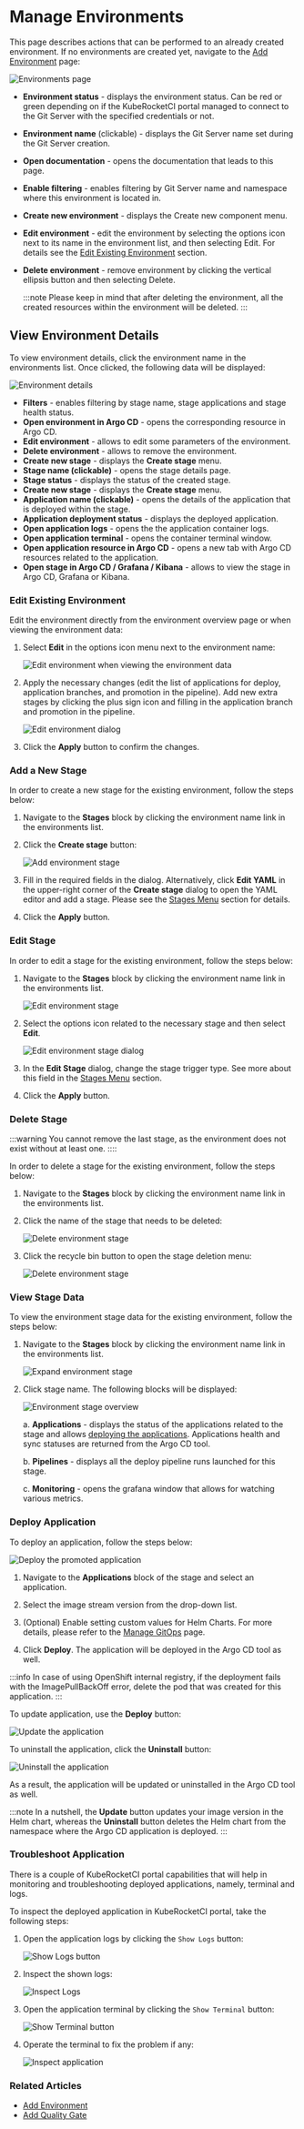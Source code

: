 # Manage Environments

This page describes actions that can be performed to an already created environment. If no environments are created yet, navigate to the [Add Environment](add-cd-pipeline.md) page:

  ![Environments page](../assets/user-guide/edp-portal-cd-pipeline-page.png "Environments page")

* **Environment status** - displays the environment status. Can be red or green depending on if the KubeRocketCI portal managed to connect to the Git Server with the specified credentials or not.
* **Environment name** (clickable) - displays the Git Server name set during the Git Server creation.
* **Open documentation** - opens the documentation that leads to this page.
* **Enable filtering** - enables filtering by Git Server name and namespace where this environment is located in.
* **Create new environment** - displays the Create new component menu.
* **Edit environment** - edit the environment by selecting the options icon next to its name in the environment list, and then selecting Edit. For details see the [Edit Existing Environment](#edit-existing-environment) section.
* **Delete environment** - remove environment by clicking the vertical ellipsis button and then selecting Delete.

  :::note
    Please keep in mind that after deleting the environment, all the created resources within the environment will be deleted.
  :::

## View Environment Details

To view environment details, click the environment name in the environments list. Once clicked, the following data will be displayed:

  ![Environment details](../assets/user-guide/edp-portal-cd-pipeline-overview.png "Environment details")

* **Filters** - enables filtering by stage name, stage applications and stage health status.
* **Open environment in Argo CD** - opens the corresponding resource in Argo CD.
* **Edit environment** - allows to edit some parameters of the environment.
* **Delete environment** - allows to remove the environment.
* **Create new stage** - displays the **Create stage** menu.
* **Stage name (clickable)** - opens the stage details page.
* **Stage status** - displays the status of the created stage.
* **Create new stage** - displays the **Create stage** menu.
* **Application name (clickable)** - opens the details of the application that is deployed within the stage.
* **Application deployment status** - displays the deployed application.
* **Open application logs** - opens the the application container logs.
* **Open application terminal** - opens the container terminal window.
* **Open application resource in Argo CD** - opens a new tab with Argo CD resources related to the application.
* **Open stage in Argo CD / Grafana / Kibana** - allows to view the stage in Argo CD, Grafana or Kibana.

### Edit Existing Environment<a name="edit-existing-environment"></a>

Edit the environment directly from the environment overview page or when viewing the environment data:

1. Select **Edit** in the options icon menu next to the environment name:

    ![Edit environment when viewing the environment data](../assets/user-guide/edp-portal-edit-cd-pipeline-1.png "Edit environment when viewing the environment data")

2. Apply the necessary changes (edit the list of applications for deploy, application branches, and promotion in the pipeline). Add new extra stages by clicking the plus sign icon and filling in the application branch and promotion in the pipeline.

    ![Edit environment dialog](../assets/user-guide/edp-portal-edit-cd-pipeline-page.png "Edit environment dialog")

3. Click the **Apply** button to confirm the changes.

### Add a New Stage

In order to create a new stage for the existing environment, follow the steps below:

1. Navigate to the **Stages** block by clicking the environment name link in the environments list.

2. Click the **Create stage** button:

    ![Add environment stage](../assets/user-guide/edp-portal-add-cd-pipeline-stage.png "Add environment stage")

3. Fill in the required fields in the dialog. Alternatively, click **Edit YAML** in the upper-right corner of the **Create stage** dialog to open the YAML editor and add a stage. Please see the [Stages Menu](../user-guide/add-cd-pipeline.md#the-stages-menu) section for details.

4. Click the **Apply** button.

### Edit Stage

In order to edit a stage for the existing environment, follow the steps below:

1. Navigate to the **Stages** block by clicking the environment name link in the environments list.

    ![Edit environment stage](../assets/user-guide/edp-portal-edit-cd-pipeline-stage.png "Edit environment stage")

2. Select the options icon related to the necessary stage and then select **Edit**.

    ![Edit environment stage dialog](../assets/user-guide/edp-portal-edit-cd-pipeline-stage-dialog.png "Edit environment stage dialog")

3. In the **Edit Stage** dialog, change the stage trigger type. See more about this field in the [Stages Menu](#the-stages-menu) section.

4. Click the **Apply** button.

### Delete Stage

:::warning
  You cannot remove the last stage, as the environment does not exist without at least one.
::::

In order to delete a stage for the existing environment, follow the steps below:

1. Navigate to the **Stages** block by clicking the environment name link in the environments list.

2. Click the name of the stage that needs to be deleted:

    ![Delete environment stage](../assets/user-guide/enter_stage.png "Delete environment stage")

3. Click the recycle bin button to open the stage deletion menu:

    ![Delete environment stage](../assets/user-guide/edp-portal-delete-cd-pipeline-stage.png "Delete environment stage")

### View Stage Data

To view the environment stage data for the existing environment, follow the steps below:

1. Navigate to the **Stages** block by clicking the environment name link in the environments list.

    ![Expand environment stage](../assets/user-guide/edp-portal-expand-stage.png "Expand environment stage")

2. Click stage name. The following blocks will be displayed:

    ![Environment stage overview](../assets/user-guide/edp-portal-stage-overview.png "Environment stage overview")

    a. **Applications** - displays the status of the applications related to the stage and allows [deploying the applications](#deploy-application). Applications health and sync statuses are returned from the Argo CD tool.

    b. **Pipelines** - displays all the deploy pipeline runs launched for this stage.

    c. **Monitoring** - opens the grafana window that allows for watching various metrics.

### Deploy Application

To deploy an application, follow the steps below:

![Deploy the promoted application](../assets/user-guide/edp-portal-deploy-application.png "Deploy the promoted application")

1. Navigate to the **Applications** block of the stage and select an application.

2. Select the image stream version from the drop-down list.

3. (Optional) Enable setting custom values for Helm Charts. For more details, please refer to the [Manage GitOps](gitops.md) page.

4. Click **Deploy**. The application will be deployed in the Argo CD tool as well.

  :::info
    In case of using OpenShift internal registry, if the deployment fails with the ImagePullBackOff error, delete the pod that was created for this application.
  :::

To update application, use the **Deploy** button:

![Update the application](../assets/user-guide/edp-portal-update-application.png "Update the application")

To uninstall the application, click the **Uninstall** button:

![Uninstall the application](../assets/user-guide/edp-portal-uninstall-application.png "Uninstall the application")

As a result, the application will be updated or uninstalled in the Argo CD tool as well.

:::note
  In a nutshell, the **Update** button updates your image version in the Helm chart, whereas the **Uninstall** button deletes the Helm chart from the namespace where the Argo CD application is deployed.
:::

### Troubleshoot Application

There is a couple of KubeRocketCI portal capabilities that will help in monitoring and troubleshooting deployed applications, namely, terminal and logs.

To inspect the deployed application in KubeRocketCI portal, take the following steps:

1. Open the application logs by clicking the `Show Logs` button:

    ![Show Logs button](../assets/user-guide/show_logs_button.png "Show Logs button")

2. Inspect the shown logs:

    ![Inspect Logs](../assets/user-guide/application_logs.png "Inspect Logs")

3. Open the application terminal by clicking the `Show Terminal` button:

    ![Show Terminal button](../assets/user-guide/show_terminal_button.png "Show Terminal button")

4. Operate the terminal to fix the problem if any:

    ![Inspect application](../assets/user-guide/application_terminal.png "Inspect application")

### Related Articles

* [Add Environment](add-cd-pipeline.md)
* [Add Quality Gate](../user-guide/add-quality-gate.md)
